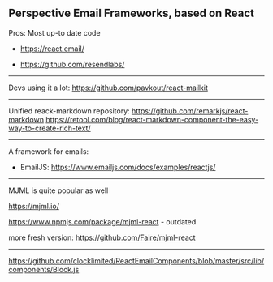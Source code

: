 ## Perspective Email Frameworks, based on React

Pros: Most up-to date code

- https://react.email/

- https://github.com/resendlabs/

---

Devs using it a lot: https://github.com/pavkout/react-mailkit

---

Unified reack-markdown repository: https://github.com/remarkjs/react-markdown
https://retool.com/blog/react-markdown-component-the-easy-way-to-create-rich-text/

---
 A framework for emails: 
- EmailJS: https://www.emailjs.com/docs/examples/reactjs/

---

MJML is quite popular as well

https://mjml.io/

https://www.npmjs.com/package/mjml-react - outdated

more fresh version: https://github.com/Faire/mjml-react

---

https://github.com/clocklimited/ReactEmailComponents/blob/master/src/lib/components/Block.js
